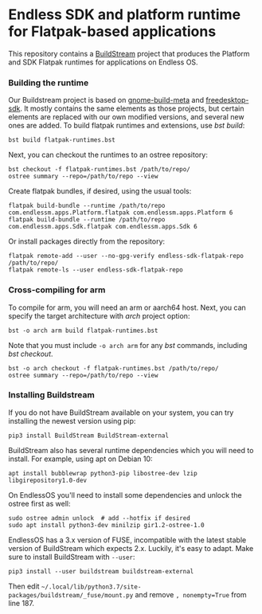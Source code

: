 # Endless SDK and platform runtime for Flatpak-based applications

This repository contains a [BuildStream](https://buildstream.build) project that produces the Platform and SDK Flatpak runtimes for applications on Endless OS.

### Building the runtime

Our Buildstream project is based on [gnome-build-meta](https://gitlab.gnome.org/GNOME/gnome-build-meta) and [freedesktop-sdk](https://gitlab.com/freedesktop-sdk/freedesktop-sdk). It mostly contains the same elements as those projects, but certain elements are replaced with our own modified versions, and several new ones are added. To build flatpak runtimes and extensions, use _bst build_:

    bst build flatpak-runtimes.bst

Next, you can checkout the runtimes to an ostree repository:

    bst checkout -f flatpak-runtimes.bst /path/to/repo/
    ostree summary --repo=/path/to/repo --view

Create flatpak bundles, if desired, using the usual tools:

    flatpak build-bundle --runtime /path/to/repo com.endlessm.apps.Platform.flatpak com.endlessm.apps.Platform 6
    flatpak build-bundle --runtime /path/to/repo com.endlessm.apps.Sdk.flatpak com.endlessm.apps.Sdk 6

Or install packages directly from the repository:

    flatpak remote-add --user --no-gpg-verify endless-sdk-flatpak-repo /path/to/repo/
    flatpak remote-ls --user endless-sdk-flatpak-repo

### Cross-compiling for arm

To compile for arm, you will need an arm or aarch64 host. Next, you can specify the target architecture with _arch_ project option:

    bst -o arch arm build flatpak-runtimes.bst

Note that you must include `-o arch arm` for any _bst_ commands, including _bst checkout_.

    bst -o arch checkout -f flatpak-runtimes.bst /path/to/repo/
    ostree summary --repo=/path/to/repo --view

### Installing Buildstream

If you do not have BuildStream available on your system, you can try installing the newest version using pip:

    pip3 install BuildStream BuildStream-external

BuildStream also has several runtime dependencies which you will need to install. For example, using apt on Debian 10:

    apt install bubblewrap python3-pip libostree-dev lzip libgirepository1.0-dev

On EndlessOS you'll need to install some dependencies and unlock the ostree first as well:

    sudo ostree admin unlock  # add --hotfix if desired
    sudo apt install python3-dev minilzip gir1.2-ostree-1.0

EndlessOS has a 3.x version of FUSE, incompatible with the latest stable version of BuildStream which expects 2.x.
Luckily, it's easy to adapt.
Make sure to install BuildStream with `--user`:

    pip3 install --user buildstream buildstream-external

Then edit `~/.local/lib/python3.7/site-packages/buildstream/_fuse/mount.py` and remove `, nonempty=True` from line 187.

